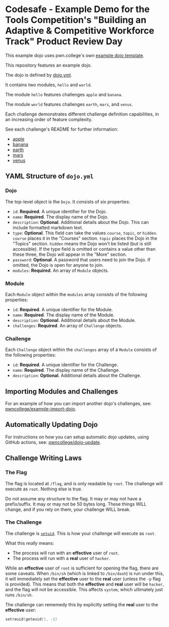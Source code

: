 # Codesafe - Example Demo for the Tools Competition's "Building an Adaptive & Competitive Workforce Track" Product Review Day

This example dojo uses pwn.college's own [example dojo template](https://github.com/pwncollege/example-dojo). 

This repository features an example dojo.

The dojo is defined by [dojo.yml](./dojo.yml).

It contains two modules, `hello` and `world`.

The module `hello` features challenges `apple` and `banana`.

The module `world` features challenges `earth`, `mars`, and `venus`.

Each challenge demonstrates different challenge definition capabilities, in an increasing order of feature complexity.

See each challenge's README for further information:
- [apple](./hello/apple)
- [banana](./hello/banana)
- [earth](./world/earth)
- [mars](./world/mars)
- [venus](./world/venus)

## YAML Structure of `dojo.yml`

### Dojo

The top-level object is the `Dojo`. It consists of six properties:

- `id`: **Required**. A unique identifier for the Dojo.
- `name`: **Required**. The display name of the Dojo.
- `description`: **Optional**. Additional details about the Dojo. This can include formatted markdown text.
- `type`: **Optional**. This field can take the values `course`, `topic`, or `hidden`. `course` places it in the "Courses" section. `topic` places the Dojo in the "Topics" section. `hidden` means the Dojo won't be listed (but is still accessible). If the type field is omitted or contains a value other than these three, the Dojo will appear in the "More" section.
- `password`: **Optional**. A password that users need to join the Dojo. If omitted, the Dojo is open for anyone to join.
- `modules`: **Required**. An array of `Module` objects.

### Module

Each `Module` object within the `modules` array consists of the following properties:

- `id`: **Required**. A unique identifier for the Module.
- `name`: **Required**. The display name of the Module.
- `description`: **Optional**. Additional details about the Module.
- `challenges`: **Required**. An array of `Challenge` objects.

### Challenge

Each `Challenge` object within the `challenges` array of a `Module` consists of the following properties:

- `id`: **Required**. A unique identifier for the Challenge.
- `name`: **Required**. The display name of the Challenge.
- `description`: **Optional**. Additional details about the Challenge.

## Importing Modules and Challenges

For an example of how you can import another dojo's challenges, see: [pwncollege/example-import-dojo](https://github.com/pwncollege/example-import-dojo).

## Automatically Updating Dojo

For instructions on how you can setup automatic dojo updates, using GitHub actions, see: [pwncollege/dojo-update](https://github.com/pwncollege/dojo-update).

## Challenge Writing Laws

### The Flag

The flag is located at `/flag`, and is only readable by `root`. 
The challenge will execute as `root`.
Nothing else is true.

Do not assume any structure to the flag. 
It may or may not have a prefix/suffix. 
It may or may not be 50 bytes long.
These things WILL change, and if you rely on them, your challenge WILL break.

### The Challenge

The challenge is [`setuid`](https://en.wikipedia.org/wiki/Setuid).
This is how your challenge will execute as `root`.

What this *really* means:
- The process will run with an **effective** user of `root`.
- The process will run with a **real** user of `hacker`.

While an **effective** user of `root` is sufficient for opening the flag, there are some caveats.
When `/bin/sh` (which is linked to `/bin/dash`) is run under this, it will immediately set the **effective** user to the **real** user (unless the `-p` flag is provided).
This means that both the **effective** and **real** user will be `hacker`, and the flag will not be accessible.
This affects `system`, which ultimately just runs `/bin/sh`.

The challenge can rememedy this by explicitly setting the **real** user to the **effective** user:
```c
setreuid(geteuid(), -1)
```




